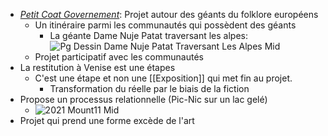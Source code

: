 - [*Petit Coat Governement*](https://petticoatgovernment.party/fr?articles=5): Projet autour des géants du folklore européens
	- Un itinéraire parmi les communautés qui possèdent des géants
		- La géante Dame Nuje Patat traversant les alpes: ![Pg Dessin Dame Nuje Patat Traversant Les Alpes Mid](https://petticoatgovernment.party/img/3ed7a490-554a-4f77-a015-39fffc2ff64c/pg-dessin-dame-nuje-patat-traversant-les-alpes-mid.jpg?fm=jpg&q=80&fit=max&crop=1452%2C1080%2C0%2C0&w=400)
	- Projet participatif avec les communautés
- La restitution à Venise est une étapes
	- C'est une étape et non une [[Exposition]] qui met fin au projet.
		- Transformation du réelle par le biais de la fiction
- Propose un processus relationnelle (Pic-Nic sur un lac gelé)
	- ![2021 Mount11 Mid](https://petticoatgovernment.party/img/1ce17f1b-f5b7-4606-a487-4724e035179b/2021-mount11-mid.jpg?fm=jpg&q=80&fit=max&crop=1446%2C1080%2C0%2C0&w=400)
- Projet qui prend une forme excède de l'art